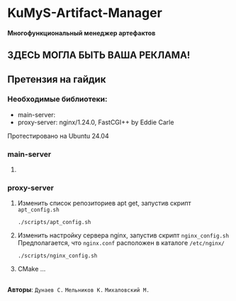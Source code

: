 # KuMyS-Artifact-Manager

#### Многофункциональный менеджер артефактов

## ЗДЕСЬ МОГЛА БЫТЬ ВАША РЕКЛАМА!

## Претензия на гайдик
### Необходимые библиотеки: 
* main-server: 
* proxy-server: nginx/1.24.0, FastCGI++ by Eddie Carle

Протестировано на Ubuntu 24.04

### main-server
1) 

### proxy-server
1) Изменить список репозиториев apt get, запустив скрипт `apt_config.sh`
    ```
    ./scripts/apt_config.sh
    ```
2) Изменить настройку сервера nginx, запустив скрипт `nginx_config.sh` Предполагается, что `nginx.conf` расположен в каталоге `/etc/nginx/`
    ```
    ./scripts/nginx_config.sh
    ```
3) CMake ...

##
**Авторы**: `Дунаев С.` `Мельников К.` `Михаловский М.`
